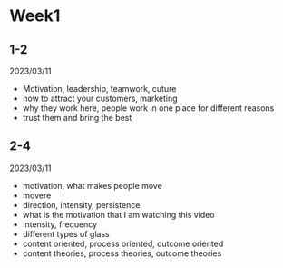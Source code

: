 # Week1
## 1-2

2023/03/11

- Motivation, leadership, teamwork, cuture
- how to attract your customers, marketing
- why they work here, people work in one place for different reasons
- trust them and bring the best

## 2-4

2023/03/11

- motivation, what makes people move
- movere
- direction, intensity, persistence
- what is the motivation that I am watching this video
- intensity, frequency
- different types of glass
- content oriented, process oriented, outcome oriented
- content theories, process theories, outcome theories

